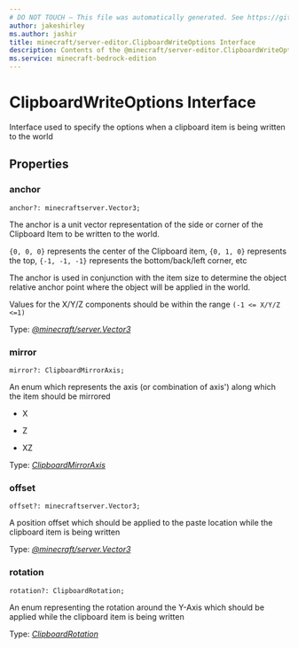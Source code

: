 ```yaml
---
# DO NOT TOUCH — This file was automatically generated. See https://github.com/mojang/minecraftapidocsgenerator to modify descriptions, examples, etc.
author: jakeshirley
ms.author: jashir
title: minecraft/server-editor.ClipboardWriteOptions Interface
description: Contents of the @minecraft/server-editor.ClipboardWriteOptions class.
ms.service: minecraft-bedrock-edition
---
```

# ClipboardWriteOptions Interface

Interface used to specify the options when a clipboard item is being written to the world

## Properties

### **anchor**
`anchor?: minecraftserver.Vector3;`

The anchor is a unit vector representation of the side or corner of the Clipboard Item to be written to the world.

`{0, 0, 0}` represents the center of the Clipboard item, `{0, 1, 0}` represents the top, `{-1, -1, -1}` represents the bottom/back/left corner, etc

The anchor is used in conjunction with the item size to determine the object relative anchor point where the object will be applied in the world.

Values for the X/Y/Z components should be within the range `(-1 <= X/Y/Z <=1)`

Type: [*@minecraft/server.Vector3*](../../minecraft/server/Vector3.md)

### **mirror**
`mirror?: ClipboardMirrorAxis;`

An enum which represents the axis (or combination of axis') along which the item should be mirrored

- X

- Z

- XZ

Type: [*ClipboardMirrorAxis*](ClipboardMirrorAxis.md)

### **offset**
`offset?: minecraftserver.Vector3;`

A position offset which should be applied to the paste location while the clipboard item is being written

Type: [*@minecraft/server.Vector3*](../../minecraft/server/Vector3.md)

### **rotation**
`rotation?: ClipboardRotation;`

An enum representing the rotation around the Y-Axis which should be applied while the clipboard item is being written

Type: [*ClipboardRotation*](ClipboardRotation.md)
